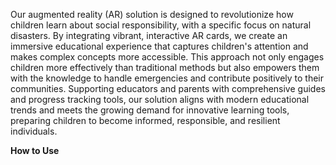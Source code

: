 Our augmented reality (AR) solution is designed to revolutionize how children learn about social responsibility, with a specific focus on natural disasters. By integrating vibrant, interactive AR cards, we create an immersive educational experience that captures children's attention and makes complex concepts more accessible. This approach not only engages children more effectively than traditional methods but also empowers them with the knowledge to handle emergencies and contribute positively to their communities. Supporting educators and parents with comprehensive guides and progress tracking tools, our solution aligns with modern educational trends and meets the growing demand for innovative learning tools, preparing children to become informed, responsible, and resilient individuals.

<b>How to Use<b/>
